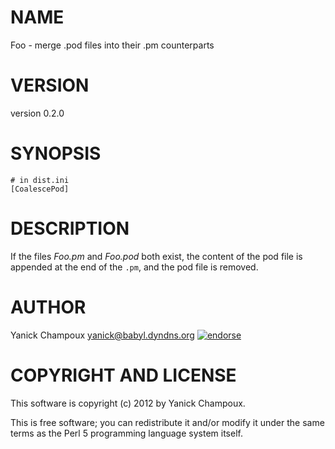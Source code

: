 # NAME

Foo - merge .pod files into their .pm counterparts

# VERSION

version 0.2.0

# SYNOPSIS

    # in dist.ini
    [CoalescePod]

# DESCRIPTION

If the files _Foo.pm_ and _Foo.pod_ both exist, the content of the pod file is
appended at the end of the `.pm`, and the pod file is removed.

# AUTHOR

Yanick Champoux <yanick@babyl.dyndns.org> [![endorse](http://api.coderwall.com/yanick/endorsecount.png)](http://coderwall.com/yanick)

# COPYRIGHT AND LICENSE

This software is copyright (c) 2012 by Yanick Champoux.

This is free software; you can redistribute it and/or modify it under
the same terms as the Perl 5 programming language system itself.
